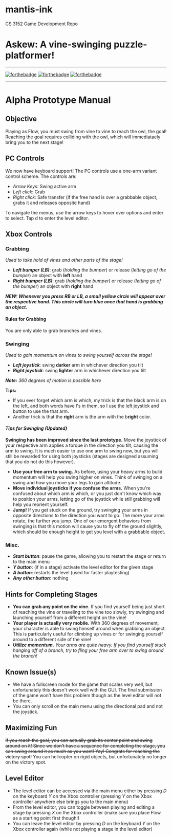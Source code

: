 # mantis-ink
CS 3152 Game Development Repo

# Askew: A vine-swinging puzzle-platformer!

---
[![forthebadge](http://forthebadge.com/images/badges/made-with-crayons.svg)](http://forthebadge.com)
[![forthebadge](http://forthebadge.com/images/badges/contains-technical-debt.svg)](http://forthebadge.com)
[![forthebadge](http://forthebadge.com/images/badges/does-not-contain-treenuts.svg)](http://forthebadge.com)

---

# **Alpha Prototype Manual**

## Objective
Playing as Flow, you must swing from vine to vine to reach the owl, the goal! Reaching the goal requires colliding with the owl, which will immediataely bring you to the next stage!

## PC Controls

We now have keyboard support! The PC controls use a one-arm variant control scheme. The controls are:

- *Arrow Keys*: Swing active arm
- *Left click*: Grab
- *Right click*: Safe transfer (if the free hand is over a grabbable object, grabs it and releases opposite hand)

To navigate the menus, use the arrow keys to hover over options and enter to select. Tap d to enter the level editor.

## Xbox Controls

### Grabbing
_Used to take hold of vines and other parts of the stage!_

- _**Left bumper (LB)**_: grab (_holding the bumper_) or release (_letting go of the bumper_) an object with **left** hand
- _**Right bumper (LB)**_: grab (_holding the bumper_) or release (_letting go of the bumper_) an object with **right** hand

_**NEW: Whenever you press RB or LB, a small yellow circle will appear over the respective hand. This circle will turn blue once that hand is grabbing an object.**_

#### Rules for Grabbing

You are only able to grab branches and vines.


### Swinging
_Used to gain momentum on vines to swing yourself across the stage!_

- _**Left joystick**_: swing **darker** arm in whichever direction you tilt
- _**Right joystick**_: swing **lighter** arm in whichever direction you tilt

_**Note:** 360 degrees of motion is possible here_

**Tips:**
- If you ever forget which arm is which, my trick is that the black arm is on the left, and both words have l's in them, so I use the left joystick and button to use the that arm.
- Another trick is that the **right** arm is the arm with the b**right** color.


#### _Tips for Swinging **(Updated)**_

**Swinging has been improved since the last prototype.** Move the joystick of your respective arm applies a torque in the direction you tilt, causing the arm to swing. It is much easier to use one arm to swing now, but you will still be rewarded for using both joysticks (stages are designed assuming that you do not do this however).

- **Use your free arm to swing.** As before, using your heavy arms to bulid momentum will help you swing higher on vines. Think of swinging on a swing and how you move your legs to gain altitude. 
- **Move individual joysticks if you confuse the arms.** When you're confused about which arm is which, or you just don't know which way to position your arms, letting go of the joystick while still grabbing will help you reorient yourself.
- **Jump!** If you get stuck on the ground, try swinging your arms in opposite directions to the direction you want to go. The more your arms rotate, the further you jump. One of our emergent behaviors from swinging is that this motion will cause you to fly off the ground slightly, which should be enough height to get you level with a grabbable object.


### Misc.
- _**Start button**_: pause the game, allowing you to restart the stage or return to the main menu
- _**Y button**_: (if in a stage) activate the level editor for the given stage
- _**A button**_: restarts the level (used for faster playtesting)
- _**Any other button**_: nothing


## Hints for Completing Stages

- **You can grab any point on the vine.** If you find yourself being just short of reaching the vine or traveling to the vine too slowly, try swinging and launching yourself from a different height on the vine! 
- **Your player is actually very mobile.** With 360 degrees of movement, your character is able to swing himself around when grabbing an object. This is particularly useful for climbing up vines or for swinging yourself around to a different side of the vine!
- _**Utilize momentum.** Your arms are quite heavy. If you find yourself stuck hanging off of a branch, try to fling your free arm over to swing around the branch!_

## Known Issue(s)

- We have a fullscreen mode for the game that scales very well, but unfortunately this doesn't work well with the GUI. The final submission of the game won't have this problem though as the level editor will not be there.
- You can only scroll on the main menu using the directional pad and not the joystick.


## Maximizing Fun

~~If you reach the goal, you can actually grab its center point and swing around on it! Since we don't have a sequence for completing the stage, you can swing around it as much as you want! Yay! Congrats for reaching the victory spot!~~ You can helicopter on rigid objects, but unfortunately no longer on the victory spot.

## Level Editor

- The level editor can be accessed via the main menu either by pressing _D_ on the keyboard _Y_ on the Xbox controller (pressing _Y_ on the Xbox controller anywhere else brings you to the main menu)
- From the level editor, you can toggle between playing and editing a stage by pressing _X_ on the Xbox controller (make sure you place Flow as a starting point first though!)
- You can leave the level editor by pressing _D_ on the keyboard _Y_ on the Xbox controller again (while not playing a stage in the level editor)



